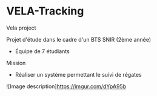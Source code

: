 # VELA-Tracking
Vela project

Projet d'étude dans le cadre d'un BTS SNIR (2ème année)
- Équipe de 7 étudiants

Mission
- Réaliser un système permettant le suivi de régates

![Image description]https://imgur.com/dYpA95b
